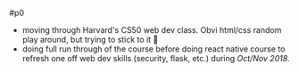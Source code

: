 #p0

- moving through Harvard's CS50 web dev class. Obvi html/css random play around, but trying to stick to it :100:
- doing full run through of the course before doing react native course to refresh one off web dev skills (security, flask, etc.) during *Oct/Nov 2018*.